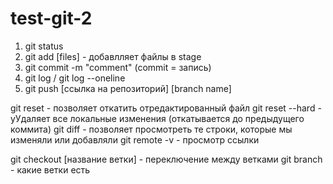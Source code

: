 # test-git-2
1. git status
2. git add [files] - добавлляет файлы в stage
3. git commit -m "comment" (commit = запись)
4. git log / git log --oneline
5. git push [ссылка на репозиторий] [branch name]


git reset - позволяет откатить отредактированный файл
git reset --hard - уУдаляет все локальные изменения (откатывается до предыдущего коммита)
git diff - позволяет просмотреть те строки, которые мы изменяли или добавляли
git remote -v - просмотр ссылки

git checkout [название ветки] - переключение между ветками
git branch - какие ветки есть